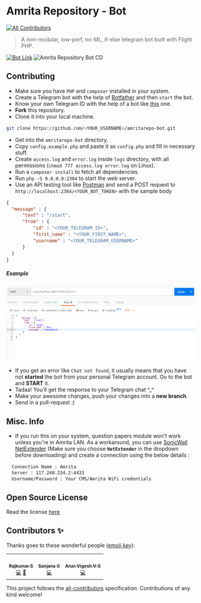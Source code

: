 # Amrita Repository - Bot
<!-- ALL-CONTRIBUTORS-BADGE:START - Do not remove or modify this section -->
[![All Contributors](https://img.shields.io/badge/all_contributors-3-orange.svg?style=flat-square)](#contributors-)
<!-- ALL-CONTRIBUTORS-BADGE:END -->
> A non-modular, low-perf, no-ML, if-else telegram bot built with Flight PHP.

[![Bot Link](https://img.shields.io/badge/Telegram-@amrepobot-informational)](https://t.me/amrepobot) ![Amrita Repository Bot CD](https://github.com/rajkumaar23/amritarepo-bot/workflows/Amrita%20Repository%20Bot%20CD/badge.svg)

## Contributing
- Make sure you have `PHP` and `composer` installed in your system.
- Create a Telegram bot with the help of [Botfather](https://t.me/botfather) and then `start` the bot.
- Know your own Telegram ID with the help of a bot like [this](https://t.me/chatid_echo_bot) one.
- **Fork** this repository.
- Clone it into your local machine.
```bash
git clone https://github.com/<YOUR_USERNAME>/amritarepo-bot.git
```
- Get into the `amritarepo-bot` directory.
- Copy `config.example.php` and paste it as `config.php` and fill in necessary stuff.
- Create `access.log` and `error.log` inside `logs` directory, with all permissions (`chmod 777 access.log error.log` on Linux).
- Run a `composer install` to fetch all dependencies.
- Run `php -S 0.0.0.0:2304` to start the web server.
- Use an API testing tool like [Postman](https://postman.com) and send a POST request to `http://localhost:2304/<YOUR_BOT_TOKEN>` with the sample body
```json
{
  "message" : {
      "text" : "/start",
      "from" : {
          "id" : "<YOUR_TELEGRAM_ID>",
          "first_name" : "<YOUR_FIRST_NAME>",
          "username" : "<YOUR_TELEGRAM_USERNAME>"
      }
  }
}
```
##### Example
![Postman](postman.png?raw=true)

- If you get an error like `Chat not found`, it usually means that you have not **started** the bot from your personal Telegram account. Go to the bot and **START** it.
- Tadaa! You'll get the response to your Telegram chat ^_^
- Make your awesome changes, push your changes into a **new branch**.
- Send in a pull-request :)

## Misc. Info
- If you run this on your system, question papers module won't work unless you're in Amrita LAN. As a workaround, you can use [SonicWall NetExtender](https://www.mysonicwall.com/muir/freedownloads) (Make sure you choose **`NetExtender`** in the dropdown before downloading) and create a connection using the below details :
```
  Connection Name : Amrita
  Server : 117.240.224.2:4433
  Username/Password : Your CMS/Amrita WiFi credentials
```

## Open Source License
Read the license [here](LICENSE)

## Contributors ✨

Thanks goes to these wonderful people ([emoji key](https://allcontributors.org/docs/en/emoji-key)):

<!-- ALL-CONTRIBUTORS-LIST:START - Do not remove or modify this section -->
<!-- prettier-ignore-start -->
<!-- markdownlint-disable -->
<table>
  <tr>
    <td align="center"><a href="https://rajkumaar.co.in"><img src="https://avatars1.githubusercontent.com/u/37476886?v=4" width="100px;" alt=""/><br /><sub><b>Rajkumar S</b></sub></a><br /><a href="https://github.com/rajkumaar23/amritarepo-bot/commits?author=rajkumaar23" title="Code">💻</a> <a href="https://github.com/rajkumaar23/amritarepo-bot/commits?author=rajkumaar23" title="Documentation">📖</a></td>
    <td align="center"><a href="https://github.com/sanjana2610"><img src="https://avatars3.githubusercontent.com/u/41717568?v=4" width="100px;" alt=""/><br /><sub><b>Sanjana G</b></sub></a><br /><a href="https://github.com/rajkumaar23/amritarepo-bot/commits?author=sanjana2610" title="Code">💻</a></td>
    <td align="center"><a href="https://github.com/ArunVigesh"><img src="https://avatars2.githubusercontent.com/u/36444828?v=4" width="100px;" alt=""/><br /><sub><b>Arun Vigesh V G</b></sub></a><br /><a href="https://github.com/rajkumaar23/amritarepo-bot/commits?author=ArunVigesh" title="Code">💻</a></td>
  </tr>
</table>

<!-- markdownlint-enable -->
<!-- prettier-ignore-end -->
<!-- ALL-CONTRIBUTORS-LIST:END -->

This project follows the [all-contributors](https://github.com/all-contributors/all-contributors) specification. Contributions of any kind welcome!
